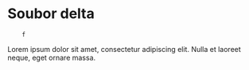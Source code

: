 Soubor delta
============
        f
Lorem ipsum dolor sit amet, consectetur adipiscing elit.
Nulla et laoreet neque, eget ornare massa.
